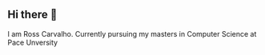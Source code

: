 ## Hi there 👋

I am Ross Carvalho. Currently pursuing my masters in Computer Science at Pace Unversity
<!--
**Rstar1998/Rstar1998** is a ✨ _special_ ✨ repository because its `README.md` (this file) appears on your GitHub profile.

## ⚡️ A Few Quick Facts

- 🔭 I’m currently working as a Lab Assitant at **[@ Pace University - Computational Intelligence Lab ](https://www.pace.edu/seidenberg/faculty-and-research/centers-and-labs/computational-intelligence-lab)**
- <img src="https://media.giphy.com/media/WUlplcMpOCEmTGBtBW/giphy.gif" width="30">  I enjoy working on
  - 📊 Software Development
  - 🖼 Big data analytics and Data engineering
  - 🛠 Platform engineering ( Devops + Cloud + MLOps )
  - 🤖 High Performace Computing 

- 👯 I’m looking to venture into semiconductor industry and High performace computing segement
- 💬 Ask me about Python, ML , Docker , Cloud (AWS,GCP), Kubernetes, Deep learning , Microservices
- 📙 Check out my [Resume](https://www.linkedin.com/in/ross-carvalho-3a3139176)
- 🎉 Fun-Fact: I ❤️ Coffee


📈 My Github Stats

<p align="center"> <img src="https://github-readme-stats.vercel.app/api?username=Rstar1998&show_icons=true&theme=onedark" alt="Rstar1998" />


📈 Visitors count<br>

 <img src="https://profile-counter.glitch.me/Rstar1998/count.svg" />

